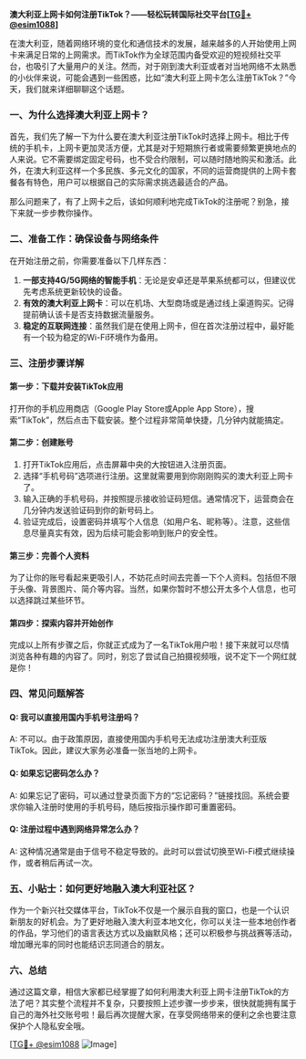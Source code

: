 **澳大利亚上网卡如何注册TikTok？——轻松玩转国际社交平台[[TG💪+ @esim1088](https://t.me/s/esim1088)]**

在澳大利亚，随着网络环境的变化和通信技术的发展，越来越多的人开始使用上网卡来满足日常的上网需求。而TikTok作为全球范围内备受欢迎的短视频社交平台，也吸引了大量用户的关注。然而，对于刚到澳大利亚或者对当地网络不太熟悉的小伙伴来说，可能会遇到一些困惑，比如“澳大利亚上网卡怎么注册TikTok？”今天，我们就来详细聊聊这个话题。

### 一、为什么选择澳大利亚上网卡？

首先，我们先了解一下为什么要在澳大利亚注册TikTok时选择上网卡。相比于传统的手机卡，上网卡更加灵活方便，尤其是对于短期旅行者或需要频繁更换地点的人来说。它不需要绑定固定号码，也不受合约限制，可以随时随地购买和激活。此外，在澳大利亚这样一个多民族、多元文化的国家，不同的运营商提供的上网卡套餐各有特色，用户可以根据自己的实际需求挑选最适合的产品。

那么问题来了，有了上网卡之后，该如何顺利地完成TikTok的注册呢？别急，接下来就一步步教你操作。

### 二、准备工作：确保设备与网络条件

在开始注册之前，你需要准备以下几样东西：

1. **一部支持4G/5G网络的智能手机**：无论是安卓还是苹果系统都可以，但建议优先考虑系统更新较快的设备。
2. **有效的澳大利亚上网卡**：可以在机场、大型商场或是通过线上渠道购买。记得提前确认该卡是否支持数据流量服务。
3. **稳定的互联网连接**：虽然我们是在使用上网卡，但在首次注册过程中，最好能有一个较为稳定的Wi-Fi环境作为备用。

### 三、注册步骤详解

#### 第一步：下载并安装TikTok应用

打开你的手机应用商店（Google Play Store或Apple App Store），搜索“TikTok”，然后点击下载安装。整个过程非常简单快捷，几分钟内就能搞定。

#### 第二步：创建账号

1. 打开TikTok应用后，点击屏幕中央的大按钮进入注册页面。
2. 选择“手机号码”选项进行注册。这里就需要用到你刚刚购买的澳大利亚上网卡了。
3. 输入正确的手机号码，并按照提示接收验证码短信。通常情况下，运营商会在几分钟内发送验证码到你的新号码上。
4. 验证完成后，设置密码并填写个人信息（如用户名、昵称等）。注意，这些信息尽量真实有效，因为后续可能会影响到账户的安全性。

#### 第三步：完善个人资料

为了让你的账号看起来更吸引人，不妨花点时间去完善一下个人资料。包括但不限于头像、背景图片、简介等内容。当然，如果你暂时不想公开太多个人信息，也可以选择跳过某些环节。

#### 第四步：探索内容并开始创作

完成以上所有步骤之后，你就正式成为了一名TikTok用户啦！接下来就可以尽情浏览各种有趣的内容了。同时，别忘了尝试自己拍摄视频哦，说不定下一个网红就是你！

### 四、常见问题解答

#### Q: 我可以直接用国内手机号注册吗？
A: 不可以。由于政策原因，直接使用国内手机号无法成功注册澳大利亚版TikTok。因此，建议大家务必准备一张当地的上网卡。

#### Q: 如果忘记密码怎么办？
A: 如果忘记了密码，可以通过登录页面下方的“忘记密码？”链接找回。系统会要求你输入注册时使用的手机号码，随后按指示操作即可重置密码。

#### Q: 注册过程中遇到网络异常怎么办？
A: 这种情况通常是由于信号不稳定导致的。此时可以尝试切换至Wi-Fi模式继续操作，或者稍后再试一次。

### 五、小贴士：如何更好地融入澳大利亚社区？

作为一个新兴社交媒体平台，TikTok不仅是一个展示自我的窗口，也是一个认识新朋友的好机会。为了更好地融入澳大利亚本地文化，你可以关注一些本地创作者的作品，学习他们的语言表达方式以及幽默风格；还可以积极参与挑战赛等活动，增加曝光率的同时也能结识志同道合的朋友。

### 六、总结

通过这篇文章，相信大家都已经掌握了如何利用澳大利亚上网卡注册TikTok的方法了吧？其实整个流程并不复杂，只要按照上述步骤一步步来，很快就能拥有属于自己的海外社交账号啦！最后再次提醒大家，在享受网络带来的便利之余也要注意保护个人隐私安全哦。

[[TG💪+ @esim1088](https://t.me/s/esim1088) ![Image](https://i.postimg.cc/4NQfJmqS/Snipaste-2025-05-13-00-14-12.png)]